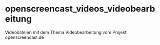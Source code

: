 # openscreencast_videos_videobearbeitung
Videodateien mit dem Thema Videobearbeitung vom Projekt openscreencast.de
